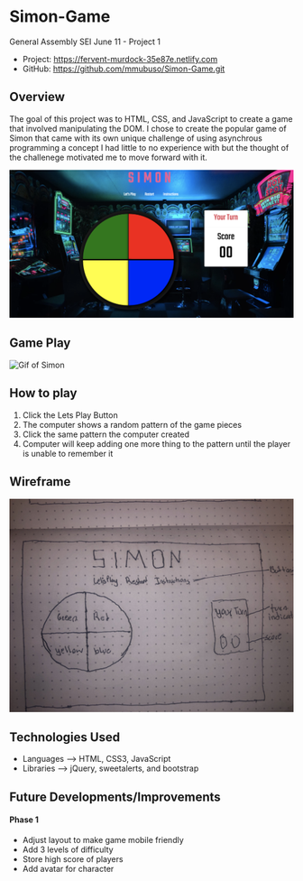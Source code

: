# Simon-Game
General Assembly SEI June 11 - Project 1


- Project: https://fervent-murdock-35e87e.netlify.com
- GitHub: https://github.com/mmubuso/Simon-Game.git

## Overview
The goal of this project was to HTML, CSS, and JavaScript to create a game 
that involved manipulating the DOM. I chose to create the popular game of Simon 
that came with its own unique challenge of using asynchrous programming a concept
I had little to no experience with but the thought of the challenege motivated me to move forward with it.


![Picture of Simon](https://github.com/mmubuso/Simon-Game/blob/master/Simon-Game.png)

## Game Play
![Gif of Simon](https://media.giphy.com/media/UTkRzAk6MG5yGpafZU/giphy.gif)

## How to play
1. Click the Lets Play Button
2. The computer shows a random pattern of the game pieces
3. Click the same pattern the computer created
4. Computer will keep adding one more thing to the pattern 
   until the player is unable to remember it


## Wireframe
!["A Wireframe of Simon"](https://github.com/mmubuso/Simon-Game/blob/master/Simon-wireframe.jpeg)

## Technologies Used
- Languages --> HTML, CSS3, JavaScript
- Libraries --> jQuery, sweetalerts, and bootstrap 

## Future Developments/Improvements

#### Phase 1
- Adjust layout to make game mobile friendly
- Add 3 levels of difficulty
- Store high score of players 
- Add avatar for character



